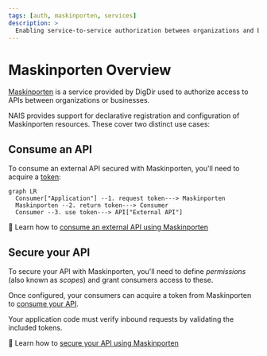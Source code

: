 ```yaml
---
tags: [auth, maskinporten, services]
description: >
  Enabling service-to-service authorization between organizations and businesses using Maskinporten.
---
```


# Maskinporten Overview

[Maskinporten](https://docs.digdir.no/maskinporten_overordnet.html) is a service provided by DigDir used to authorize access to APIs between organizations or businesses.

NAIS provides support for declarative registration and configuration of Maskinporten resources.
These cover two distinct use cases:

## Consume an API

To consume an external API secured with Maskinporten, you'll need to acquire a [token](../explanations/README.md#tokens):

```mermaid
graph LR
  Consumer["Application"] --1. request token---> Maskinporten
  Maskinporten --2. return token---> Consumer
  Consumer --3. use token---> API["External API"]
```

:dart: Learn how to [consume an external API using Maskinporten](how-to/consume.md)

## Secure your API

To secure your API with Maskinporten, you'll need to define _permissions_ (also known as _scopes_) and grant consumers access to these.

Once configured, your consumers can acquire a token from Maskinporten to [consume your API](#consume-an-api).

Your application code must verify inbound requests by validating the included tokens.

:dart: Learn how to [secure your API using Maskinporten](how-to/secure.md)
